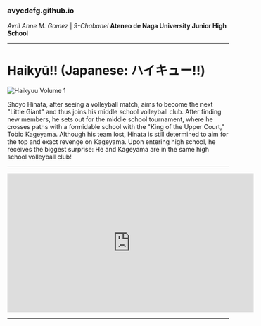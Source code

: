 ### avycdefg.github.io
*Avril Anne M. Gomez*  |  *9-Chabanel*
**Ateneo de Naga University Junior High School**

---

# Haikyū!!  (Japanese: ハイキュー!!)

![Haikyuu Volume 1]((https://static.wikia.nocookie.net/haikyuu/images/0/0e/Volume_1.png/revision/latest?cb=20151001221745))

Shōyō Hinata, after seeing a volleyball match, aims to become the next "Little Giant" and thus joins his middle school volleyball club. After finding new members, he sets out for the middle school tournament, where he crosses paths with a formidable school with the "King of the Upper Court," Tobio Kageyama. Although his team lost, Hinata is still determined to aim for the top and exact revenge on Kageyama. Upon entering high school, he receives the biggest surprise: He and Kageyama are in the same high school volleyball club!

---

<iframe width="560" height="315" src="https://www.youtube.com/embed/VKviyEGvb94?si=YiGvoRqe_h0wNSPC" title="YouTube video player" frameborder="0" allow="accelerometer; autoplay; clipboard-write; encrypted-media; gyroscope; picture-in-picture; web-share" allowfullscreen></iframe>

---


